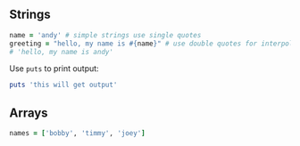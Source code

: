 ## Strings

```ruby
name = 'andy' # simple strings use single quotes
greeting = "hello, my name is #{name}" # use double quotes for interpolation
# 'hello, my name is andy'
```
Use `puts` to print output:

```ruby
puts 'this will get output'
```


## Arrays

```ruby
names = ['bobby', 'timmy', 'joey']

```